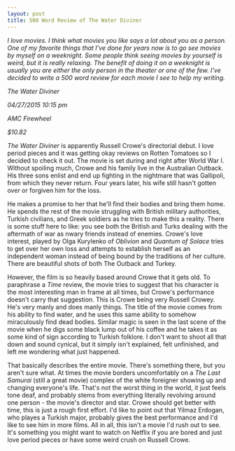 ```yaml
---
layout: post
title: 500 Word Review of The Water Diviner 
---
```


*I love movies. I think what movies you like says a lot about you as a person. One of my favorite things that I've done for years now is to go see movies by myself on a weeknight. Some people think seeing movies by yourself is weird, but it is really relaxing. The benefit of doing it on a weeknight is usually you are either the only person in the theater or one of the few. I've decided to write a 500 word review for each movie I see to help my writing.*

*The Water Diviner*

*04/27/2015 10:15 pm*

*AMC Firewheel*

*$10.82* 

*The Water Diviner* is apparently Russell Crowe's directorial debut. I love period pieces and it was getting okay reviews on Rotten Tomatoes so I decided to check it out. The movie is set during and right after World War I. Without spoiling much, Crowe and his family live in the Australian Outback. His three sons enlist and end up fighting in the nightmare that was Gallipoli, from which they never return. Four years later, his wife still hasn't gotten over or forgiven him for the loss.

He makes a promise to her that he'll find their bodies and bring them home. He spends the rest of the movie struggling with British military authorities, Turkish civilians, and Greek soldiers as he tries to make this a reality. There is some stuff here to like: you see both the British and Turks dealing with the aftermath of war as nwary friends instead of enemies. Crowe's love interest, played by Olga Kurylenko of *Oblivion* and *Quantum of Solace* tries to get over her own loss and attempts to establish herself as an independent woman instead of being bound by the traditions of her culture. There are beautiful shots of both The Outback and Turkey. 

However, the film is so heavily based around Crowe that it gets old. To paraphrase a *Time* review, the movie tries to suggest that his character is the most interesting man in frame at all times, but Crowe's performance doesn't carry that suggestion. This is Crowe being very Russell Crowey. He's very manly and does manly things. The title of the movie comes from his ability to find water, and he uses this same ability to somehow miraculously find dead bodies. Similar magic is seen in the last scene of the movie when he digs some black lump out of his coffee and he takes it as some kind of sign according to Turkish folklore. I don't want to shoot all that down and sound cynical, but it simply isn't explained, felt unfinished, and left me wondering what just happened. 

That basically describes the entire movie. There's something there, but you aren't sure what. At times the movie borders uncomfortably on a *The Last Samurai* (still a great movie) complex of the white foreigner showing up and changing everyone's life. That's not the worst thing in the world, it just feels tone deaf, and probably stems from everything literally revolving around one person - the movie's director and star. Crowe should get better with time, this is just a rough first effort. I'd like to point out that Yilmaz Erdogan, who playes a Turkish major, probably gives the best performance and I'd like to see him in more films. All in all, this isn't a movie I'd rush out to see. It's something you might want to watch on Netflix if you are bored and just love period pieces or have some weird crush on Russell Crowe. 

